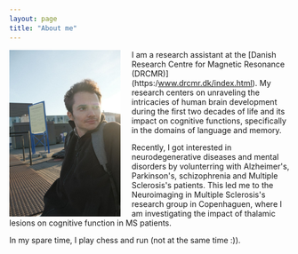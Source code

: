 ```yaml
---
layout: page
title: "About me"
---
```


<img style="margin-right: 20px;" align="left" src="/assets/photo_5767394751107154012_y.jpg" width="200" height="300" alt="My Image"> 

I am a research assistant at the [Danish Research Centre for Magnetic Resonance (DRCMR)] (https:/www.drcmr.dk/index.html). My research centers on unraveling the intricacies of human brain development during the first two decades of life and its impact on cognitive functions, specifically in the domains of language and memory.

Recently, I got interested in neurodegenerative diseases and mental disorders by volunterring with Alzheimer's, Parkinson's, schizophrenia and Multiple Sclerosis's patients. This led me to the Neuroimaging in Multiple Sclerosis's research group in Copenhaguen, where I am investigating the impact of thalamic lesions on cognitive function in MS patients. 

In my spare time, I play chess and run (not at the same time :)).
